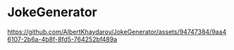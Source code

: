 # JokeGenerator




https://github.com/AlbertKhaydarov/JokeGenerator/assets/94747384/9aa46107-2b6a-4b8f-8fd5-764252bf489a

